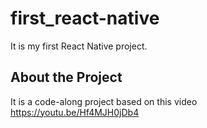 # first_react-native
It is my first React Native project.

## About the Project
It is a code-along project based on this video https://youtu.be/Hf4MJH0jDb4
